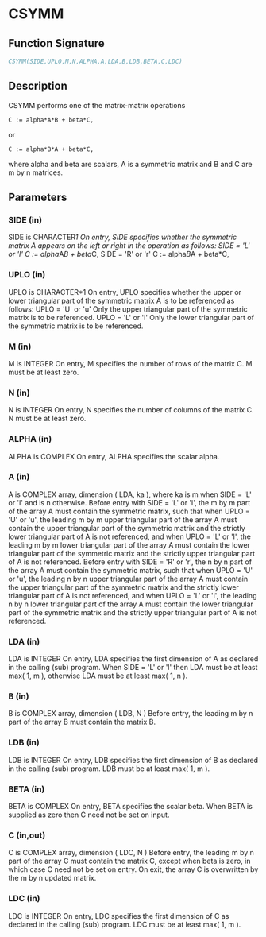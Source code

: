 # CSYMM

## Function Signature

```fortran
CSYMM(SIDE,UPLO,M,N,ALPHA,A,LDA,B,LDB,BETA,C,LDC)
```

## Description


 CSYMM  performs one of the matrix-matrix operations

    C := alpha*A*B + beta*C,

 or

    C := alpha*B*A + beta*C,

 where  alpha and beta are scalars, A is a symmetric matrix and  B and
 C are m by n matrices.

## Parameters

### SIDE (in)

SIDE is CHARACTER*1 On entry, SIDE specifies whether the symmetric matrix A appears on the left or right in the operation as follows: SIDE = 'L' or 'l' C := alpha*A*B + beta*C, SIDE = 'R' or 'r' C := alpha*B*A + beta*C,

### UPLO (in)

UPLO is CHARACTER*1 On entry, UPLO specifies whether the upper or lower triangular part of the symmetric matrix A is to be referenced as follows: UPLO = 'U' or 'u' Only the upper triangular part of the symmetric matrix is to be referenced. UPLO = 'L' or 'l' Only the lower triangular part of the symmetric matrix is to be referenced.

### M (in)

M is INTEGER On entry, M specifies the number of rows of the matrix C. M must be at least zero.

### N (in)

N is INTEGER On entry, N specifies the number of columns of the matrix C. N must be at least zero.

### ALPHA (in)

ALPHA is COMPLEX On entry, ALPHA specifies the scalar alpha.

### A (in)

A is COMPLEX array, dimension ( LDA, ka ), where ka is m when SIDE = 'L' or 'l' and is n otherwise. Before entry with SIDE = 'L' or 'l', the m by m part of the array A must contain the symmetric matrix, such that when UPLO = 'U' or 'u', the leading m by m upper triangular part of the array A must contain the upper triangular part of the symmetric matrix and the strictly lower triangular part of A is not referenced, and when UPLO = 'L' or 'l', the leading m by m lower triangular part of the array A must contain the lower triangular part of the symmetric matrix and the strictly upper triangular part of A is not referenced. Before entry with SIDE = 'R' or 'r', the n by n part of the array A must contain the symmetric matrix, such that when UPLO = 'U' or 'u', the leading n by n upper triangular part of the array A must contain the upper triangular part of the symmetric matrix and the strictly lower triangular part of A is not referenced, and when UPLO = 'L' or 'l', the leading n by n lower triangular part of the array A must contain the lower triangular part of the symmetric matrix and the strictly upper triangular part of A is not referenced.

### LDA (in)

LDA is INTEGER On entry, LDA specifies the first dimension of A as declared in the calling (sub) program. When SIDE = 'L' or 'l' then LDA must be at least max( 1, m ), otherwise LDA must be at least max( 1, n ).

### B (in)

B is COMPLEX array, dimension ( LDB, N ) Before entry, the leading m by n part of the array B must contain the matrix B.

### LDB (in)

LDB is INTEGER On entry, LDB specifies the first dimension of B as declared in the calling (sub) program. LDB must be at least max( 1, m ).

### BETA (in)

BETA is COMPLEX On entry, BETA specifies the scalar beta. When BETA is supplied as zero then C need not be set on input.

### C (in,out)

C is COMPLEX array, dimension ( LDC, N ) Before entry, the leading m by n part of the array C must contain the matrix C, except when beta is zero, in which case C need not be set on entry. On exit, the array C is overwritten by the m by n updated matrix.

### LDC (in)

LDC is INTEGER On entry, LDC specifies the first dimension of C as declared in the calling (sub) program. LDC must be at least max( 1, m ).

